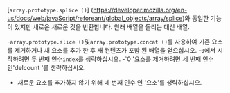 [`array.prototype.splice ()`] (https://developer.mozilla.org/en-us/docs/web/javaScript/reforeant/global_objects/array/splice)와 동일한 기능이 있지만 새로운 새로운 것을 반환합니다. 원래 배열을 돌리는 대신 배열.

-`array.prototype.slice ()`및`array.prototype.concat ()`를 사용하여 기존 요소를 제거하거나 새 요소를 추가 한 후 새 컨텐츠가 포함 된 배열을 얻으십시오.
-`0`에서 시작하려면 두 번째 인수`index`를 생략하십시오.
-`0 '요소를 제거하려면 세 번째 인수 인'delcount '를 생략하십시오.
- 새로운 요소를 추가하지 않기 위해 네 번째 인수 인 '요소'를 생략하십시오.
